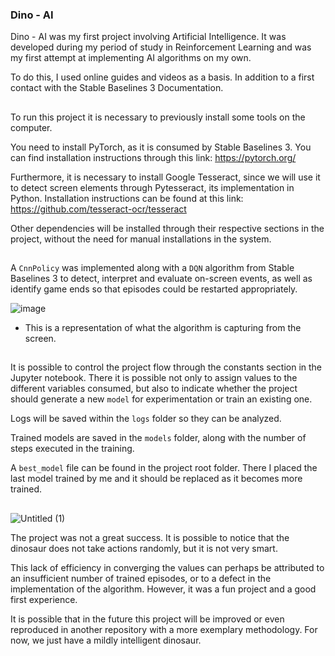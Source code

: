 ### Dino - AI 

Dino - AI was my first project involving Artificial Intelligence. It was developed during my period of study in Reinforcement Learning and was my first attempt at implementing AI algorithms on my own.

To do this, I used online guides and videos as a basis. In addition to a first contact with the Stable Baselines 3 Documentation.

##

To run this project it is necessary to previously install some tools on the computer.

You need to install PyTorch, as it is consumed by Stable Baselines 3. You can find installation instructions through this link: https://pytorch.org/

Furthermore, it is necessary to install Google Tesseract, since we will use it to detect screen elements through Pytesseract, its implementation in Python. Installation instructions can be found at this link: https://github.com/tesseract-ocr/tesseract

Other dependencies will be installed through their respective sections in the project, without the need for manual installations in the system.

##

A ```CnnPolicy``` was implemented along with a ```DQN``` algorithm from Stable Baselines 3 to detect, interpret and evaluate on-screen events, as well as identify game ends so that episodes could be restarted appropriately.

![image](https://github.com/Henrique-Bidarte/dino-ai/assets/134324510/d44116b4-85da-42e1-b935-43acd54d9701)
- This is a representation of what the algorithm is capturing from the screen.

##

It is possible to control the project flow through the constants section in the Jupyter notebook. There it is possible not only to assign values ​​to the different variables consumed, but also to indicate whether the project should generate a new ```model``` for experimentation or train an existing one.

Logs will be saved within the ```logs``` folder so they can be analyzed.

Trained models are saved in the ```models``` folder, along with the number of steps executed in the training.

A ```best_model``` file can be found in the project root folder. There I placed the last model trained by me and it should be replaced as it becomes more trained.

## 

![Untitled (1)](https://github.com/Henrique-Bidarte/dino-ai/assets/134324510/8464670b-a154-4cfa-ae4e-1a2648e78073)

The project was not a great success. It is possible to notice that the dinosaur does not take actions randomly, but it is not very smart.

This lack of efficiency in converging the values ​​can perhaps be attributed to an insufficient number of trained episodes, or to a defect in the implementation of the algorithm. However, it was a fun project and a good first experience.

It is possible that in the future this project will be improved or even reproduced in another repository with a more exemplary methodology. For now, we just have a mildly intelligent dinosaur.

  



